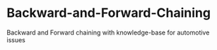 # Backward-and-Forward-Chaining
Backward and Forward chaining with knowledge-base for automotive issues
